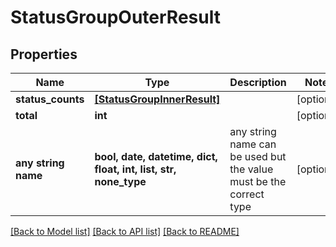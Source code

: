 # StatusGroupOuterResult


## Properties
Name | Type | Description | Notes
------------ | ------------- | ------------- | -------------
**status_counts** | [**[StatusGroupInnerResult]**](StatusGroupInnerResult.md) |  | [optional] 
**total** | **int** |  | [optional] 
**any string name** | **bool, date, datetime, dict, float, int, list, str, none_type** | any string name can be used but the value must be the correct type | [optional]

[[Back to Model list]](../README.md#documentation-for-models) [[Back to API list]](../README.md#documentation-for-api-endpoints) [[Back to README]](../README.md)


